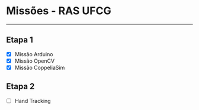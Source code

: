 # Missões - RAS UFCG

---

## Etapa 1

- [x] Missão Arduino
- [x] Missão OpenCV
- [x] Missão CoppeliaSim

## Etapa 2

- [ ] Hand Tracking
